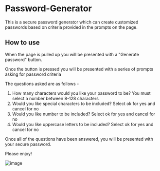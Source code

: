 # Password-Generator

This is a secure password generator which can create customized passwords based on criteria provided in the prompts on the page.

## How to use

When the page is pulled up you will be presented with a "Generate password" button.

Once the button is pressed you will be presented with a series of prompts asking for password criteria

The questions asked are as follows -

1. How many characters would you like your password to be? You must select a number between 8-128 characters
2. Would you like special characters to be included? Select ok for yes and cancel for no
3. Would you like number to be included? Select ok for yes and cancel for no
4. Would you like uppercase letters to be included? Select ok for yes and cancel for no

Once all of the questions have been answered, you will be presented with your secure password.

Please enjoy!

![image](https://user-images.githubusercontent.com/67337458/224573764-0d46caad-ff9a-4685-8f89-39d901255e4d.png)
